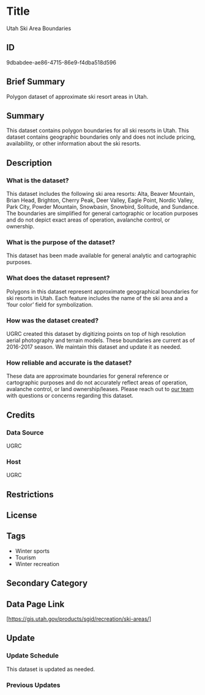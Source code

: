 # Title

Utah Ski Area Boundaries

## ID

9dbabdee-ae86-4715-86e9-f4dba518d596

## Brief Summary

Polygon dataset of approximate ski resort areas in Utah.

## Summary

This dataset contains polygon boundaries for all ski resorts in Utah. This dataset contains geographic boundaries only and does not include pricing, availability, or other information about the ski resorts.

## Description

### What is the dataset?

This dataset includes the following ski area resorts: Alta, Beaver Mountain, Brian Head, Brighton, Cherry Peak, Deer Valley, Eagle Point, Nordic Valley, Park City, Powder Mountain, Snowbasin, Snowbird, Solitude, and Sundance. The boundaries are simplified for general cartographic or location purposes and do not depict exact areas of operation, avalanche control, or ownership.

### What is the purpose of the dataset?

This dataset has been made available for general analytic and cartographic purposes.

### What does the dataset represent?

Polygons in this dataset represent approximate geographical boundaries for ski resorts in Utah. Each feature includes the name of the ski area and a ‘four color’ field for symbolization.

### How was the dataset created?

UGRC created this dataset by digitizing points on top of high resolution aerial photography and terrain models. These boundaries are current as of 2016-2017 season. We maintain this dataset and update it as needed.

### How reliable and accurate is the dataset?

These data are approximate boundaries for general reference or cartographic purposes and do not accurately reflect areas of operation, avalanche control, or land ownership/leases. Please reach out to [our team](https://gis.utah.gov/contact/) with questions or concerns regarding this dataset.

## Credits

### Data Source

UGRC

### Host

UGRC

## Restrictions

## License

## Tags

- Winter sports
- Tourism
- Winter recreation

## Secondary Category

## Data Page Link

[https://gis.utah.gov/products/sgid/recreation/ski-areas/]

## Update

### Update Schedule

This dataset is updated as needed.

### Previous Updates

